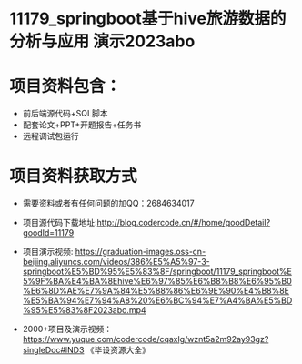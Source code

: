 #  11179_springboot基于hive旅游数据的分析与应用 演示2023abo
 
# 项目资料包含：
* 前后端源代码+SQL脚本
* 配套论文+PPT+开题报告+任务书
* 远程调试包运行

# 项目资料获取方式
* 需要资料或者有任何问题的加QQ：2684634017
* 项目源代码下载地址:http://blog.codercode.cn/#/home/goodDetail?goodId=11179

* 项目演示视频:  https://graduation-images.oss-cn-beijing.aliyuncs.com/videos/386%E5%A5%97-3-springboot%E5%BD%95%E5%83%8F/springboot/11179_springboot%E5%9F%BA%E4%BA%8Ehive%E6%97%85%E6%B8%B8%E6%95%B0%E6%8D%AE%E7%9A%84%E5%88%86%E6%9E%90%E4%B8%8E%E5%BA%94%E7%94%A8%20%E6%BC%94%E7%A4%BA%E5%BD%95%E5%83%8F2023abo.mp4



* 2000+项目及演示视频：https://www.yuque.com/codercode/cqaxlg/wznt5a2m92ay93gz?singleDoc#lND3 《毕设资源大全》






